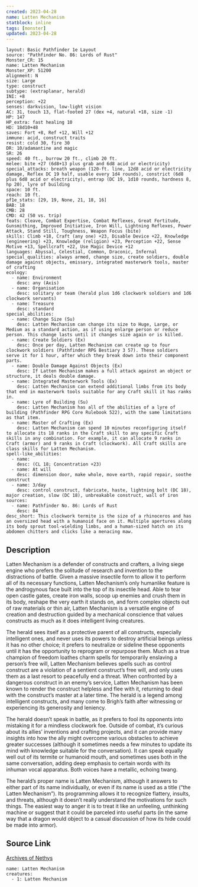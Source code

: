 ```yaml
---
created: 2023-04-28
name: Latten Mechanism
statblock: inline
tags: [monster]
updated: 2023-04-28
---
```

```statblock
layout: Basic Pathfinder 1e Layout
source: "Pathfinder No. 86: Lords of Rust"
Monster_CR: 15
name: Latten Mechanism
Monster_XP: 51200
alignment: N
size: Large
type: construct
subtype: (extraplanar, herald)
INI: +8
perception: +22
senses: darkvision, low-light vision
AC: 31, touch 13, flat-footed 27 (dex +4, natural +18, size -1)
HP: 147
HP_extra: fast healing 10
HD: 18d10+48
saves: Fort +8, Ref +12, Will +12
immune: acid, construct traits
resist: cold 30, fire 30
DR: 10/adamantine and magic
SR: 26
speed: 40 ft., burrow 20 ft., climb 20 ft.
melee: bite +27 (6d8+13 plus grab and 6d8 acid or electricity)
special_attacks: breath weapon (120-ft. line, 12d8 acid or electricity damage, Reflex DC 19 half, usable every 1d4 rounds), constrict (6d8 plus 6d8 acid or electricity), entrap (DC 19, 1d10 rounds, hardness 8, hp 20), lyre of building
space: 10 ft.
reach: 10 ft.
pf1e_stats: [29, 19, None, 21, 18, 16]
BAB: 18
CMB: 28
CMD: 42 (50 vs. trip)
feats: Cleave, Combat Expertise, Combat Reflexes, Great Fortitude, Gunsmithing, Improved Initiative, Iron Will, Lightning Reflexes, Power Attack, Stand Still, Toughness, Weapon Focus (bite)
skills: Climb +18, Craft (any one) +23, Disable Device +22, Knowledge (engineering) +23, Knowledge (religion) +23, Perception +22, Sense Motive +13, Spellcraft +22, Use Magic Device +12
languages: Abyssal, Celestial, Common, Draconic, Infernal
special_qualities: always armed, change size, create soldiers, double damage against objects, emissary, integrated masterwork tools, master of crafting
ecology:
  - name: Environment
    desc: any (Axis)
  - name: Organisation
    desc: solitary or team (herald plus 1d6 clockwork soldiers and 1d6 clockwork servants)
  - name: Treasure
    desc: standard
special_abilities:
  - name: Change Size (Su)
    desc: Latten Mechanism can change its size to Huge, Large, or Medium as a standard action, as if using enlarge person or reduce person. This change lasts until it changes size again or is killed.
  - name: Create Soldiers (Ex)
    desc: Once per day, Latten Mechanism can create up to four clockwork soldiers (Pathfinder RPG Bestiary 3 57). These soldiers serve it for 1 hour, after which they break down into their component parts.
  - name: Double Damage Against Objects (Ex)
    desc: If Latten Mechanism makes a full attack against an object or structure, it deals double damage.
  - name: Integrated Masterwork Tools (Ex)
    desc: Latten Mechanism can extend additional limbs from its body that end in masterwork tools suitable for any Craft skill it has ranks in.
  - name: Lyre of Building (Su)
    desc: Latten Mechanism has all of the abilities of a lyre of building (Pathfinder RPG Core Rulebook 522), with the same limitations as that item.
  - name: Master of Crafting (Ex)
    desc: Latten Mechanism can spend 10 minutes reconfiguring itself to allocate its 18 ranks in the Craft skill to any specific Craft skills in any combination. For example, it can allocate 9 ranks in Craft (armor) and 9 ranks in Craft (clockwork). All Craft skills are class skills for Latten Mechanism.
spell-like_abilities:
  - name:
    desc: (CL 18; Concentration +23)
  - name: At will
    desc: dimension door, make whole, move earth, rapid repair, soothe construct
  - name: 3/day
    desc: control construct, fabricate, haste, lightning bolt (DC 18), major creation, slow (DC 18), unbreakable construct, wall of iron
sources:
  - name: Pathfinder No. 86: Lords of Rust
    desc: 84
desc_short: This clockwork termite is the size of a rhinoceros and has an oversized head with a humanoid face on it. Multiple apertures along its body sprout tool-wielding limbs, and a human-sized hatch on its abdomen chitters and clicks like a menacing maw.
```
## Description
Latten Mechanism is a defender of constructs and crafters, a living siege engine who prefers the solitude of research and invention to the distractions of battle. Given a massive insectile form to allow it to perform all of its necessary functions, Latten Mechanism’s only humanlike feature is the androgynous face built into the top of its insectile head. Able to tear open castle gates, create iron walls, scoop up enemies and crush them in its body, reshape the very earth it stands on, and form complex objects out of raw materials or thin air, Latten Mechanism is a versatile engine of creation and destruction guided by a mechanical conscience that values constructs as much as it does intelligent living creatures.

The herald sees itself as a protective parent of all constructs, especially intelligent ones, and never uses its powers to destroy artificial beings unless it has no other choice; it prefers to neutralize or sideline these opponents until it has the opportunity to reprogram or repurpose them. Much as a true champion of freedom loathes charm spells for temporarily enslaving a person’s free will, Latten Mechanism believes spells such as control construct are a violation of a sentient construct’s free will, and only uses them as a last resort to peacefully end a threat. When confronted by a dangerous construct in an enemy’s service, Latten Mechanism has been known to render the construct helpless and flee with it, returning to deal with the construct’s master at a later time. The herald is a legend among intelligent constructs, and many come to Brigh’s faith after witnessing or experiencing its generosity and leniency.

The herald doesn’t speak in battle, as it prefers to fool its opponents into mistaking it for a mindless clockwork foe. Outside of combat, it’s curious about its allies’ inventions and crafting projects, and it can provide many insights into how the ally might overcome various obstacles to achieve greater successes (although it sometimes needs a few minutes to update its mind with knowledge suitable for the conversation). It can speak equally well out of its termite or humanoid mouth, and sometimes uses both in the same conversation, adding deep emphasis to certain words with its inhuman vocal apparatus. Both voices have a metallic, echoing twang.

The herald’s proper name is Latten Mechanism, although it answers to either part of its name individually, or even if its name is used as a title (“the Latten Mechanism”). Its programming allows it to recognize flattery, insults, and threats, although it doesn’t really understand the motivations for such things. The easiest way to anger it is to treat it like an unfeeling, unthinking machine or suggest that it could be parceled into useful parts (in the same way that a dragon would object to a casual discussion of how its hide could be made into armor).
## Source Link
[Archives of Nethys](https://aonprd.com/MonsterDisplay.aspx?ItemName=Latten%20Mechanism)
```encounter-table
name: Latten Mechanism
creatures:
  - 1: Latten Mechanism
```
